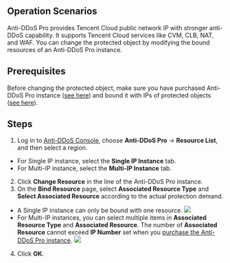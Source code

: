 ## Operation Scenarios
Anti-DDoS Pro provides Tencent Cloud public network IP with stronger anti-DDoS capability. It supports Tencent Cloud services like CVM, CLB, NAT, and WAF.
You can change the protected object by modifying the bound resources of an Anti-DDoS Pro instance.

## Prerequisites
Before changing the protected object, make sure you have purchased Anti-DDoS Pro instance ([see here](https://intl.cloud.tencent.com/document/product/1029/31748)) and bound it with IPs of protected objects ([see here](https://intl.cloud.tencent.com/document/product/1029/31750)).

## Steps
1. Log in to [Anti-DDoS Console](https://console.cloud.tencent.com/dayu/bgp_v2), choose **Anti-DDoS Pro** -> **Resource List**, and then select a region.
 - For Single IP instance, select the **Single IP Instance** tab.
 - For Multi-IP instance, select the **Multi-IP Instance** tab.
2. Click **Change Resource** in the line of the Anti-DDoS Pro instance.
3. On the **Bind Resource** page, select **Associated Resource Type** and **Select Associated Resource** according to the actual protection demand.
  - A Single IP instance can only be bound with one resource.
	 ![](https://main.qcloudimg.com/raw/58606568dbc885fbba5e8df35d637210.png)
 - For Multi-IP instances, you can select multiple items in **Associated Resource Type** and **Associated Resource**. The number of **Associated Resource** cannot exceed **IP Number** set when you [purchase the Anti-DDoS Pro instance](https://intl.cloud.tencent.com/document/product/1029/31748).
![](https://main.qcloudimg.com/raw/dbd8a19db5952b9f2d281663f550ef0b.png)
4. Click **OK**.
